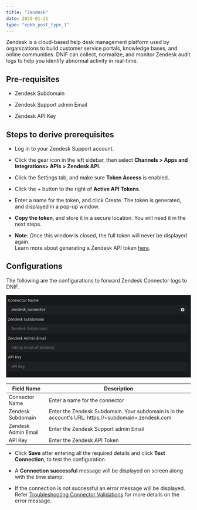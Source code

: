 ```yaml
---
title: "Zendesk"
date: 2025-01-21
type: "epkb_post_type_1"
---
```


Zendesk is a cloud-based help desk management platform used by organizations to build customer service portals, knowledge bases, and online communities. DNIF can collect, normalize, and monitor Zendesk audit logs to help you identify abnormal activity in real-time.

## **Pre-requisites**

- Zendesk Subdomain

- Zendesk Support admin Email

- Zendesk API Key

## **Steps to derive prerequisites**

- Log in to your Zendesk Support account.

- Click the gear icon in the left sidebar, then select **Channels > Apps and Integrations> APIs > Zendesk API**.

- Click the Settings tab, and make sure **Token Access** is enabled.

- Click the + button to the right of **Active API Tokens**.

- Enter a name for the token, and click Create. The token is generated, and displayed in a pop-up window.

- **Copy the token**, and store it in a secure location. You will need it in the next steps.

- **Note**: Once this window is closed, the full token will never be displayed again.  
    Learn more about generating a Zendesk API token [here](https://support.zendesk.com/hc/en-us/articles/4408889192858).

## **Configurations**

The following are the configurations to forward Zendesk Connector logs to DNIF.‌

![image1-Jun-23-2023-02-29-19-8689-PM](./images-Zendesk/Zendesk-1.webp)

| **Field Name** | **Description** |
| --- | --- |
| Connector Name | Enter a name for the connector |
| Zendesk Subdomain | Enter the Zendesk Subdomain. Your subdomain is in the account's URL: https://&lt;subdomain&gt;.zendesk.com |
| Zendesk Admin Email | Enter the Zendesk Support admin Email |
| API Key | Enter the Zendesk API Token |

- Click **Save** after entering all the required details and click **Test Connection**, to test the configuration.

- A **Connection successful** message will be displayed on screen along with the time stamp.

- If the connection is not successful an error message will be displayed. Refer [Troubleshooting Connector Validations](https://dnif.it/kb/troubleshooting-and-debugging/troubleshooting-connector-validations/) for more details on the error message.
